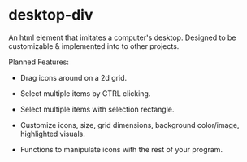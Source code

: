 # desktop-div
An html element that imitates a computer's desktop.
Designed to be customizable & implemented into to other projects.

Planned Features:
- Drag icons around on a 2d grid.
- Select multiple items by CTRL clicking.
- Select multiple items with selection rectangle.
  
- Customize icons, size, grid dimensions, background color/image, highlighted visuals.
- Functions to manipulate icons with the rest of your program.
